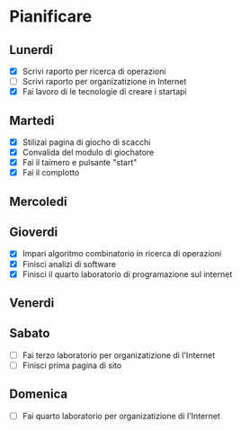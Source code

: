 # Pianificare

## Lunerdi
- [X] Scrivi raporto per ricerca di operazioni
- [ ] Scrivi raporto per organizatizione in Internet
- [X] Fai lavoro di le tecnologie di creare i startapi

## Martedi
- [X] Stilizai pagina di giocho di scacchi
- [X] Convalida del modulo di giochatore
- [X] Fai il taimero e pulsante "start"
- [X] Fai il complotto
## Mercoledi

## Gioverdi
- [X] Impari algoritmo combinatorio in ricerca di operazioni
- [X] Finisci analizi di software
- [X] Finisci il quarto laboratorio di programazione sul internet
## Venerdi

## Sabato
- [ ] Fai terzo laboratorio per organizatizione di l'Internet
- [ ] Finisci prima pagina di sito
## Domenica
- [ ] Fai quarto laboratorio per organizatizione di l'Internet
